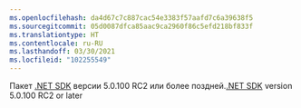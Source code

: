 ```yaml
---
ms.openlocfilehash: da4d67c7c887cac54e3383f57aafd7c6a39638f5
ms.sourcegitcommit: 05d0087dfca85aac9ca2960f86c5efd218bf833f
ms.translationtype: HT
ms.contentlocale: ru-RU
ms.lasthandoff: 03/30/2021
ms.locfileid: "102255549"
---
```

<span data-ttu-id="7e6e1-101">Пакет [.NET SDK](https://dotnet.microsoft.com/download) версии 5.0.100 RC2 или более поздней.</span><span class="sxs-lookup"><span data-stu-id="7e6e1-101">[.NET SDK](https://dotnet.microsoft.com/download) version 5.0.100 RC2 or later</span></span>
